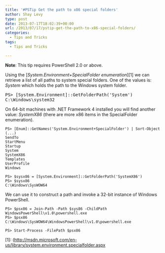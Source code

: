 ```yaml
---
title: '#PSTip Get the path to x86 special folders'
author: Shay Levy
type: post
date: 2013-07-17T18:02:39+00:00
url: /2013/07/17/pstip-get-the-path-to-x86-special-folders/
categories:
  - Tips and Tricks
tags:
  - Tips and Tricks

---
```

**Note**: This tip requires PowerShell 2.0 or above.

Using the [_System.Environment+SpecialFolder enumeration_][1] we can retrieve a list of all paths to system special folders. One of the values is: _System_ which holds the path to the Windows system folder. 

<pre class="brush: powershell; title: ; notranslate" title="">PS&gt; [System.Environment]::GetFolderPath('System')
C:\Windows\system32
</pre>

On 64-bit machines with .NET Framework 4 installed you will find another value: _SystemX86_ (there are more x86 items in the SpecialFolder enumeration).

```
PS> [Enum]::GetNames('System.Environment+SpecialFolder') | Sort-Object
(...)
SendTo
StartMenu
Startup
System
SystemX86
Templates
UserProfile
Windows

PS> $sysx86 = [System.Environment]::GetFolderPath('SystemX86')
PS> $sysx86
C:\Windows\SysWOW64
```

We can use it to construct a path and invoke a 32-bit instance of Windows PowerShell.

```
PS> $psx86 = Join-Path -Path $sys86 -ChildPath WindowsPowerShell\v1.0\powershell.exe
PS> $psx86
C:\Windows\SysWOW64\WindowsPowerShell\v1.0\powershell.exe

PS> Start-Process -FilePath $psx86
```

[1]: (http://msdn.microsoft.com/en-us/library/system.environment.specialfolder.aspx


